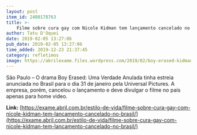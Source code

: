 ```yaml
---
layout: post
item_id: 2480178763
title: >-
    Filme sobre cura gay com Nicole Kidman tem lançamento cancelado no Brasil
author: Tatu D'Oquei
date: 2019-02-05 13:27:06
pub_date: 2019-02-05 13:27:06
time_added: 2019-12-23 21:37:45
category: refletimos
image: https://abrilexame.files.wordpress.com/2019/02/boy-erased-kidman-696x367.jpg?quality=70&strip=info&w=680&h=367&crop=1
---
```


São Paulo – O drama Boy Erased: Uma Verdade Anulada tinha estreia anunciada no Brasil para o dia 31 de janeiro pela Universal Pictures. A empresa, porém, cancelou o lançamento e deve divulgar o filme no país apenas para home video.

**Link:** [https://exame.abril.com.br/estilo-de-vida/filme-sobre-cura-gay-com-nicole-kidman-tem-lancamento-cancelado-no-brasil/](https://exame.abril.com.br/estilo-de-vida/filme-sobre-cura-gay-com-nicole-kidman-tem-lancamento-cancelado-no-brasil/)

